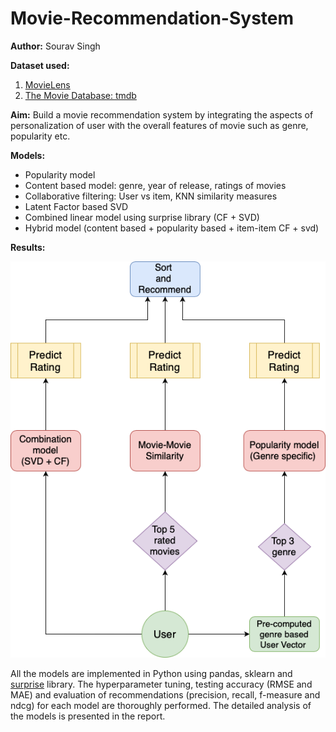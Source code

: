 # Movie-Recommendation-System

**Author:** Sourav Singh

**Dataset used:** 
1. [MovieLens](https://grouplens.org/datasets/movielens/)
2. [The Movie Database: tmdb](https://www.kaggle.com/tmdb/tmdb-movie-metadata)

**Aim:** Build a movie recommendation system by integrating the aspects of personalization of user with the overall features of movie such as genre, popularity etc.

**Models:**
* Popularity model
* Content based model: genre, year of release, ratings of movies
* Collaborative filtering: User vs item, KNN similarity measures
* Latent Factor based SVD
* Combined linear model using surprise library (CF + SVD)
* Hybrid model (content based + popularity based + item-item CF + svd)

**Results:**

![Hybrid model](Results/images/Hybrid_Model.png)

All the models are implemented in Python using pandas, sklearn and [surprise](http://surpriselib.com/) library. The hyperparameter tuning, testing accuracy (RMSE and MAE) and evaluation of recommendations (precision, recall, f-measure and ndcg) for each model are thoroughly performed. The detailed analysis of the models is presented in the report.